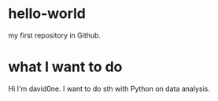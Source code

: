 # hello-world
my first repository in Github.

# what I want to do
Hi I'm david0ne.
I want to do sth with Python on data analysis.
